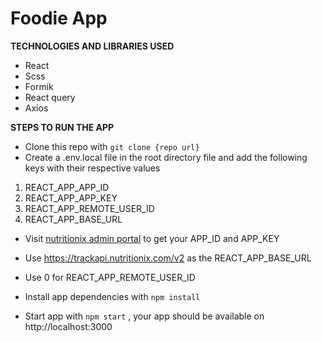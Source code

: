 # Foodie App

**TECHNOLOGIES AND LIBRARIES USED**
- React
- Scss
- Formik
- React query
- Axios

**STEPS TO RUN THE APP**
- Clone this repo with `git clone {repo url}`
- Create a .env.local file in the root directory file and add the following keys with their respective values

1.  REACT_APP_APP_ID
2.  REACT_APP_APP_KEY
3.  REACT_APP_REMOTE_USER_ID
4.  REACT_APP_BASE_URL

- Visit [nutritionix admin portal](https://developer.nutritionix.com/signup) to get your APP_ID and APP_KEY

- Use https://trackapi.nutritionix.com/v2 as the REACT_APP_BASE_URL
- Use 0 for REACT_APP_REMOTE_USER_ID

- Install app dependencies with `npm install`
- Start app with `npm start` , your app should be available on http://localhost:3000
